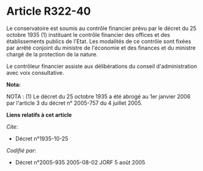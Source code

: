 # Article R322-40

Le conservatoire est soumis au contrôle financier prévu par le décret du 25 octobre 1935 (1) instituant le contrôle financier
des offices et des établissements publics de l'Etat. Les modalités de ce contrôle sont fixées par arrêté conjoint du ministre
de l'économie et des finances et du ministre chargé de la protection de la nature.

Le contrôleur financier assiste aux délibérations du conseil d'administration avec voix consultative.

**Nota:**

NOTA : (1) Le décret du 25 octobre 1935 a été abrogé au 1er janvier 2006 par l'article 3 du décret n° 2005-757 du 4 juillet
2005.

**Liens relatifs à cet article**

_Cite_:

  - Décret n°1935-10-25

_Codifié par_:

  - Décret n°2005-935 2005-08-02 JORF 5 août 2005
